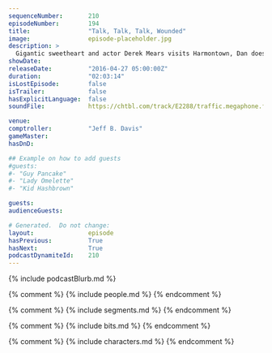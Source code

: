 ```yaml
---
sequenceNumber:       210
episodeNumber:        194
title:                "Talk, Talk, Talk, Wounded"
image:                episode-placeholder.jpg
description: >
  Gigantic sweetheart and actor Derek Mears visits Harmontown, Dan doesn't trust when Rob says "I love you", music by Jeordie White. Watch the video at harmontown.com! Only $5 a month, we are independently owned, you can watch live, stream or download an...
showDate:             
releaseDate:          "2016-04-27 05:00:00Z"
duration:             "02:03:14"
isLostEpisode:        false
isTrailer:            false
hasExplicitLanguage:  false
soundFile:            https://chtbl.com/track/E2288/traffic.megaphone.fm/STA3551674438.mp3?updated=1560211176

venue:                
comptroller:          "Jeff B. Davis"
gameMaster:           
hasDnD:               

## Example on how to add guests
#guests:
#- "Guy Pancake"
#- "Lady Omelette"
#- "Kid Hashbrown"

guests:
audienceGuests:

# Generated.  Do not change:
layout:               episode
hasPrevious:          True
hasNext:              True
podcastDynamiteId:    210
---
```


{% include podcastBlurb.md %}

{% comment %}
{% include people.md %}
{% endcomment %}

{% comment %}
{% include segments.md %}
{% endcomment %}

{% comment %}
{% include bits.md %}
{% endcomment %}

{% comment %}
{% include characters.md %}
{% endcomment %}
